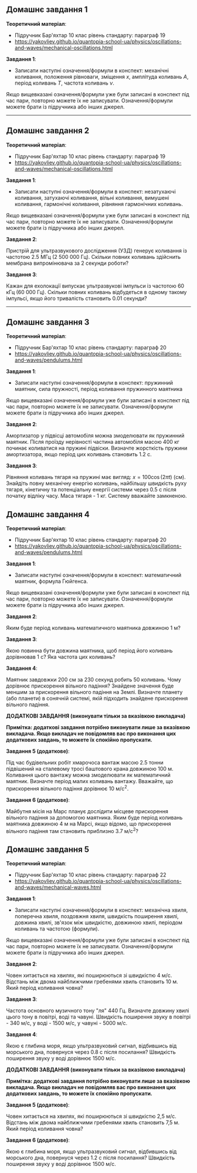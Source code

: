## Домашнє завдання 1

**Теоретичний матеріал**:
- Підручник Бар'яхтар 10 клас рівень стандарту: параграф 19
- https://yakovliev.github.io/quantopia-school-ua/physics/oscillations-and-waves/mechanical-oscillations.html

**Завдання 1**:
- Записати наступні означення/формули в конспект: механічні коливання, положення рівноваги, зміщення $x$, амплітуда коливань $A$, період коливань $T$, частота коливань $\nu$.

Якщо вищевказані означення/формули уже були записані в конспект під час пари, повторно можете їх не записувати. Означення/формули можете брати із підручника або інших джерел.

---

## Домашнє завдання 2

**Теоретичний матеріал**:
- Підручник Бар'яхтар 10 клас рівень стандарту: параграф 19
- https://yakovliev.github.io/quantopia-school-ua/physics/oscillations-and-waves/mechanical-oscillations.html

**Завдання 1**:
- Записати наступні означення/формули в конспект: незатухаючі коливання, затухаючі коливання, вільні коливання, вимушені коливання, гармонічні коливання, рівняння гармонічних коливань.

Якщо вищевказані означення/формули уже були записані в конспект під час пари, повторно можете їх не записувати. Означення/формули можете брати із підручника або інших джерел.

**Завдання 2**:

Пристрій для ультразвукового дослідження (УЗД) генерує коливання із частотою 2.5 МГц (2 500 000 Гц). Скільки повних коливань здійснить мембрана випромінювача за 2 секунди роботи?

**Завдання 3**:

Кажан для ехолокації випускає ультразвукові імпульси із частотою 60 кГц (60 000 Гц). Скільки повних коливань відбудеться в одному такому імпульсі, якщо його тривалість становить 0.01 секунди?

---

## Домашнє завдання 3

**Теоретичний матеріал**:
- Підручник Бар'яхтар 10 клас рівень стандарту: параграф 20
- https://yakovliev.github.io/quantopia-school-ua/physics/oscillations-and-waves/pendulums.html

**Завдання 1**:
- Записати наступні означення/формули в конспект: пружинний маятник, сила пружності, період коливання пружинного маятника

Якщо вищевказані означення/формули уже були записані в конспект під час пари, повторно можете їх не записувати. Означення/формули можете брати із підручника або інших джерел.

**Завдання 2**:

Амортизатор у підвісці автомобіля можна змоделювати як пружинний маятник. Після проїзду нерівності частина автомобіля масою 400 кг починає коливатися на пружині підвіски. Визначте жорсткість пружини амортизатора, якщо період цих коливань становить 1.2 с.

**Завдання 3**:

Рівняння коливань тягаря на пружині має вигляд: $x = 100 \cos (2 \pi t)$ (см). Знайдіть повну механічну енергію коливань, найбільшу швидкість руху тягаря, кінетичну та потенціальну енергії системи через 0.5 с після початку відліку часу. Маса тягаря - 1 кг. Систему вважайте замкненою.


## Домашнє завдання 4

**Теоретичний матеріал**:
- Підручник Бар'яхтар 10 клас рівень стандарту: параграф 20
- https://yakovliev.github.io/quantopia-school-ua/physics/oscillations-and-waves/pendulums.html

**Завдання 1**:
- Записати наступні означення/формули в конспект: математичний маятник, формула Гюйгенса.

Якщо вищевказані означення/формули уже були записані в конспект під час пари, повторно можете їх не записувати. Означення/формули можете брати із підручника або інших джерел.

**Завдання 2**:

Яким буде період коливань математичного маятника довжиною 1 м?

**Завдання 3**:

Якою повинна бути довжина маятника, щоб період його коливань дорівнював 1 с? Яка частота цих коливань?

**Завдання 4**:

Маятник завдовжки 200 см за 230 секунд робить 50 коливань. Чому дорівнює прискорення вільного падіння? Знайдене значення буде меншим за прискорення вільного падіння на Землі. Визначте планету (або планети) в сонячній системі, якій підходить знайдене прискорення вільного падіння.

**ДОДАТКОВІ ЗАВДАННЯ (виконувати тільки за вказівкою викладача)**

**Примітка: додаткові завдання потрібно виконувати лише за вказівкою викладача. Якщо викладач не повідомляв вас про виконання цих додаткових завдань, то можете їх спокійно пропускати.**

**Завдання 5 (додаткове)**:

Під час будівельних робіт хмарочоса вантаж масою 2.5 тонни підвішений на сталевому тросі баштового крана довжиною 100 м. Коливання цього вантажу можна змоделювати як математичний маятник. Визначте період малих коливань вантажу. Вважайте, що прискорення вільного падіння дорівнює 10 $\text{м}/\text{с}^2$.

**Завдання 6 (додаткове)**:

Майбутня місія на Марс планує дослідити місцеве прискорення вільного падіння за допомогою маятника. Яким буде період коливань маятника довжиною 4 м на Марсі, якщо відомо, що прискорення вільного падіння там становить приблизно 3.7 $\text{м}/\text{с}^2$?



## Домашнє завдання 5

**Теоретичний матеріал**:
- Підручник Бар'яхтар 10 клас рівень стандарту: параграф 22
- https://yakovliev.github.io/quantopia-school-ua/physics/oscillations-and-waves/mechanical-waves.html

**Завдання 1**:
- Записати наступні означення/формули в конспект: механічна хвиля, поперечна хвиля, поздовжня хвиля, швидкість поширення хвилі, довжина хвилі, зв'язок між швидкістю, довжиною хвилі, періодом коливань та частотою (формули).

Якщо вищевказані означення/формули уже були записані в конспект під час пари, повторно можете їх не записувати. Означення/формули можете брати із підручника або інших джерел.

**Завдання 2**:

Човен хитається на хвилях, які поширюються зі швидкістю 4 м/с. Відстань між двома найближчими гребенями хвиль становить 10 м. Який період коливання човна?

**Завдання 3**:

Частота основного музичного тону "ля" 440 Гц. Визначте довжину хвилі цього тону в повітрі, воді та чавуні. Швидкість поширення звуку в повітрі - 340 м/с, у воді - 1500 м/с, у чавуні - 5000 м/с.  

**Завдання 4**:

Якою є глибина моря, якщо ультразвуковий сигнал, відбившись від морського дна, повернуся через 0.8 с після посилання? Швидкість поширення звуку у воді дорівнює 1500 м/с.

**ДОДАТКОВІ ЗАВДАННЯ (виконувати тільки за вказівкою викладача)**

**Примітка: додаткові завдання потрібно виконувати лише за вказівкою викладача. Якщо викладач не повідомляв вас про виконання цих додаткових завдань, то можете їх спокійно пропускати.**

**Завдання 5 (додаткове)**:

Човен хитається на хвилях, які поширюються зі швидкістю 2,5 м/с. Відстань між двома найближчими гребенями хвиль становить 7,5 м. Який період коливання човна?

**Завдання 6 (додаткове)**:

Якою є глибина моря, якщо ультразвуковий сигнал, відбившись від морського дна, повернуся через 1.2 с після посилання? Швидкість поширення звуку у воді дорівнює 1500 м/с.
